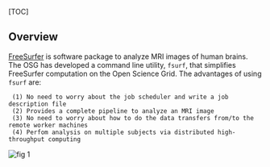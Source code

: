 [title]: - "Image Analysis of Human Brain - Freesurfer Workflow on OSG"
[TOC]
 
## Overview

[FreeSurfer](http://freesurfer.net/) is software package to analyze MRI images of human brains. The OSG has developed a command line utility, `fsurf`, that simplifies FreeSurfer computation on the Open Science Grid. The advantages of using  `fsurf` are:

     (1) No need to worry about the job scheduler and write a job description file
     (2) Provides a complete pipeline to analyze an MRI image 
     (3) No need to worry about how to do the data transfers from/to the remote worker machines
     (4) Perfom analysis on multiple subjects via distributed high-throughput computing

![fig 1](https://raw.githubusercontent.com/OSGConnect/tutorial-FreeSurfer/master/Figs/freesurfer_image_from_net.png )

